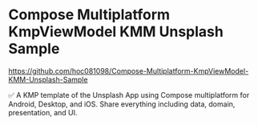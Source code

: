 # Compose Multiplatform KmpViewModel KMM Unsplash Sample

https://github.com/hoc081098/Compose-Multiplatform-KmpViewModel-KMM-Unsplash-Sample  

✅ A KMP template of the Unsplash App using Compose multiplatform for Android, Desktop, and iOS.
Share everything including data, domain, presentation, and UI.
